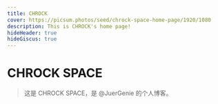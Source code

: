 ```yaml
---
title: CHROCK
cover: https://picsum.photos/seed/chrock-space-home-page/1920/1080
description: This is CHROCK's home page!
hideHeader: true
hideGiscus: true
---
```


<script lang="ts" setup>
import PostList from "chrock/post-list.vue";
</script>

# CHROCK SPACE
> 这是 CHROCK SPACE，是 @JuerGenie 的个人博客。

<post-list></post-list>
